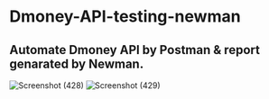 # Dmoney-API-testing-newman

## Automate Dmoney API by Postman & report genarated by Newman.

![Screenshot (428)](https://user-images.githubusercontent.com/86642381/175383428-0658258d-f6f1-4938-b616-a96e8eff1a40.png)
![Screenshot (429)](https://user-images.githubusercontent.com/86642381/175383436-4fc44d17-8616-4e3d-941e-200d7e938e74.png)
